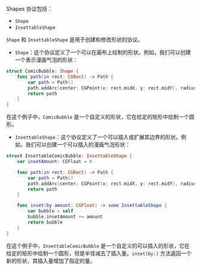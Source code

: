 
Shapes 协议包括：

- `Shape`
- `InsettableShape`

`Shape` 和 `InsettableShape` 是用于创建和修改形状的协议。

- `Shape`：这个协议定义了一个可以在画布上绘制的形状。例如，我们可以创建一个表示漫画气泡的形状：

```swift
struct ComicBubble: Shape {
    func path(in rect: CGRect) -> Path {
        var path = Path()
        path.addArc(center: CGPoint(x: rect.midX, y: rect.midY), radius: rect.width / 2, startAngle: .zero, endAngle: .degrees(360), clockwise: true)
        return path
    }
}
```

在这个例子中，`ComicBubble` 是一个自定义的形状，它在给定的矩形中绘制一个圆形。

- `InsettableShape`：这个协议定义了一个可以插入或扩展其边界的形状。例如，我们可以创建一个可以插入的漫画气泡形状：

```swift
struct InsettableComicBubble: InsettableShape {
    var insetAmount: CGFloat = 0

    func path(in rect: CGRect) -> Path {
        var path = Path()
        path.addArc(center: CGPoint(x: rect.midX, y: rect.midY), radius: rect.width / 2 - insetAmount, startAngle: .zero, endAngle: .degrees(360), clockwise: true)
        return path
    }

    func inset(by amount: CGFloat) -> some InsettableShape {
        var bubble = self
        bubble.insetAmount += amount
        return bubble
    }
}
```

在这个例子中，`InsettableComicBubble` 是一个自定义的可以插入的形状，它在给定的矩形中绘制一个圆形，但是半径减去了插入量。`inset(by:)` 方法返回一个新的形状，其插入量增加了指定的量。
